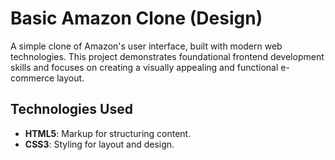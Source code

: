 # Basic Amazon Clone (Design)
A simple clone of Amazon's user interface, built with modern web technologies. This project demonstrates foundational frontend development skills and focuses on creating a visually appealing and functional e-commerce layout.

## Technologies Used
- **HTML5**: Markup for structuring content.
- **CSS3**: Styling for layout and design.
